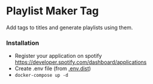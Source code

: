 # Playlist Maker Tag

Add tags to titles and generate playlists using them.

### Installation

* Register your application on spotify https://developer.spotify.com/dashboard/applications
* Create .env file (from [.env.dist](.env.dist))
* `docker-compose up -d`

